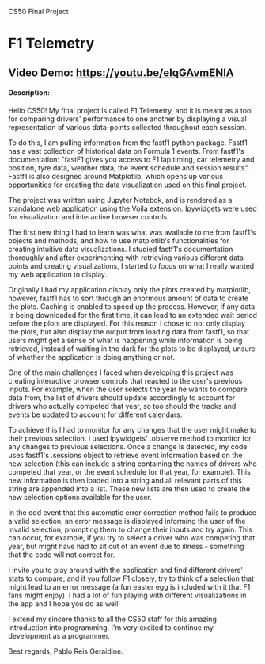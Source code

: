 CS50 Final Project
# F1 Telemetry
## Video Demo:  https://youtu.be/eIqGAvmENlA
#### Description:
  
  Hello CS50! My final project is called F1 Telemetry, and it is meant as a tool for comparing drivers' performance to one another by displaying a visual representation of various data-points collected throughout each session.
  
  To do this, I am pulling information from the fastf1 python package. Fastf1 has a vast collection of historical data on Formula 1 events. From fastf1's documentation: "fastF1 gives you access to F1 lap timing, car telemetry and position, tyre data, weather data, the event schedule and session results". Fastf1 is also designed around Matplotlib, which opens up various opportunities for creating the data visualization used on this final project. 
  
  The project was written using Jupyter Notebok, and is rendered as a standalone web application using the Voila extension. Ipywidgets were used for visualization and interactive browser controls. 
  
  The first new thing I had to learn was what was available to me from fastf1's objects and methods, and how to use matplotlib's functionalities for creating intuitive data visualizations. I studied fastf1's documentation thoroughly and after experimenting with retrieving various different data points and creating visualizations, I started to focus on what I really wanted my web application to display.
  
  Originally I had my application display only the plots created by matplotlib, however, fastf1 has to sort through an enormous amount of data to create the plots. Caching is enabled to speed up the process. However, if any data is being downloaded for the first time, it can lead to an extended wait period before the plots are displayed. For this reason I chose to not only display the plots, but also display the output from loading data from fastf1, so that users might get a sense of what is happening while information is being retrieved, instead of waiting in the dark for the plots to be displayed, unsure of whether the application is doing anything or not.
  
  One of the main challenges I faced when developing this project was creating interactive browser controls that reacted to the user's previous inputs. For example, when the user selects the year he wants to compare data from, the list of drivers should update accordingly to account for drivers who actually competed that year, so too should the tracks and events be updated to account for different calendars. 
  
  To achieve this I had to monitor for any changes that the user might make to their previous selection. I used ipywidgets' .observe method to monitor for any changes to previous selections.  Once a change is detected, my code uses fastf1's .sessions object to retrieve event information based on the new selection (this can include a string containing the names of drivers who competed that year, or the event schedule for that year, for example). This new information is then loaded into a string and all relevant parts of this string are appended into a list. These new lists are then used to create the new selection options available for the user.
  
  In the odd event that this automatic error correction method fails to produce a valid selection, an error message is displayed informing the user of the invalid selection, prompting them to change their inputs and try again. This can occur, for example, if you try to select a driver who was competing that year, but might have had to sit out of an event due to illness - something that the code will not correct for.
  
  I invite you to play around with the application and find different drivers' stats to compare, and if you follow F1 closely, try to think of a selection that might lead to an error message (a fun easter egg is included with it that F1 fans might enjoy). I had a lot of fun playing with different visualizations in the app and I hope you do as well!
  
  I extend my sincere thanks to all the CS50 staff for this amazing introduction into programming. I'm very excited to continue my development as a programmer. 
  
  Best regards,
  Pablo Reis Geraidine.
 
  

